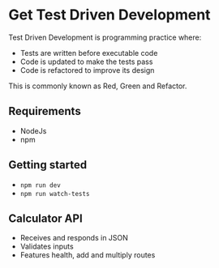 # Get Test Driven Development

Test Driven Development is programming practice where:

- Tests are written before executable code
- Code is updated to make the tests pass
- Code is refactored to improve its design

This is commonly known as Red, Green and Refactor.

## Requirements

- NodeJs
- npm

## Getting started

- `npm run dev`
- `npm run watch-tests`

## Calculator API

- Receives and responds in JSON
- Validates inputs
- Features health, add and multiply routes
